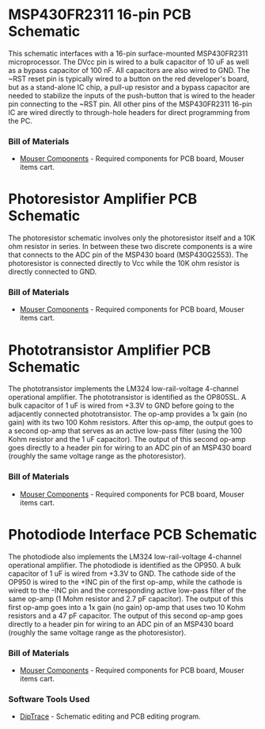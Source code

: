 # MSP430FR2311 16-pin PCB Schematic

This schematic interfaces with a 16-pin surface-mounted MSP430FR2311 microprocessor. The DVcc pin is wired to a bulk capacitor of 10 uF as well as a bypass capacitor of 100 nF. All capacitors are also wired to GND. The ~RST reset pin is typically wired to a button on the red developer's board, but as a stand-alone IC chip, a pull-up resistor and a bypass capacitor are needed to stabilize the inputs of the push-button that is wired to the header pin connecting to the ~RST pin. All other pins of the MSP430FR2311 16-pin IC are wired directly to through-hole headers for direct programming from the PC.

### Bill of Materials

* [Mouser Components](https://www.mouser.com/ProjectManager/ProjectDetail.aspx?AccessID=04844adf43) - Required components for PCB board, Mouser items cart.

# Photoresistor Amplifier PCB Schematic

The photoresistor schematic involves only the photoresistor itself and a 10K ohm resistor in series. In between these two discrete components is a wire that connects to the ADC pin of the MSP430 board (MSP430G2553). The photoresistor is connected directly to Vcc while the 10K ohm resistor is directly connected to GND.

### Bill of Materials

* [Mouser Components](https://www.mouser.com/ProjectManager/ProjectDetail.aspx?AccessID=3f99785d73) - Required components for PCB board, Mouser items cart.

# Phototransistor Amplifier PCB Schematic

The phototransistor implements the LM324 low-rail-voltage 4-channel operational amplifier. The phototransistor is identified as the OP805SL. A bulk capacitor of 1 uF is wired from +3.3V to GND before going to the adjacently connected phototransistor. The op-amp provides a 1x gain (no gain) with its two 100 Kohm resistors. After this op-amp, the output goes to a second op-amp that serves as an active low-pass filter (using the 100 Kohm resistor and the 1 uF capacitor). The output of this second op-amp goes directly to a header pin for wiring to an ADC pin of an MSP430 board (roughly the same voltage range as the photoresistor). 

### Bill of Materials

* [Mouser Components](https://www.mouser.com/ProjectManager/ProjectDetail.aspx?AccessID=1f1809b86a) - Required components for PCB board, Mouser items cart.

# Photodiode Interface PCB Schematic

The photodiode also implements the LM324 low-rail-voltage 4-channel operational amplifier. The photodiode is identified as the OP950. A bulk capacitor of 1 uF is wired from +3.3V to GND. The cathode side of the OP950 is wired to the +INC pin of the first op-amp, while the cathode is wiredt to the -INC pin and the corresponding active low-pass filter of the same op-amp (1 Mohm resistor and 2.7 pF capacitor). The output of this first op-amp goes into a 1x gain (no gain) op-amp that uses two 10 Kohm resistors and a 47 pF capacitor. The output of this second op-amp goes directly to a header pin for wiring to an ADC pin of an MSP430 board (roughly the same voltage range as the photoresistor). 

### Bill of Materials

* [Mouser Components](https://www.mouser.com/ProjectManager/ProjectDetail.aspx?AccessID=44b1d4a6e9) - Required components for PCB board, Mouser items cart.

### Software Tools Used

* [DipTrace](https://www.diptrace.com/) - Schematic editing and PCB editing program.
